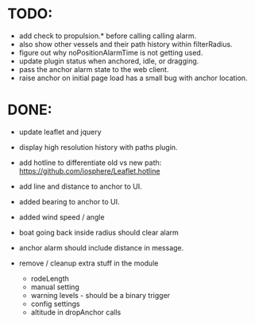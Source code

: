 # TODO: 

* add check to propulsion.* before calling calling alarm.
* also show other vessels and their path history within filterRadius.
* figure out why noPositionAlarmTime is not getting used.
* update plugin status when anchored, idle, or dragging.
* pass the anchor alarm state to the web client.
* raise anchor on initial page load has a small bug with anchor location.

# DONE:

* update leaflet and jquery
* display high resolution history with paths plugin.
* add hotline to differentiate old vs new path: https://github.com/iosphere/Leaflet.hotline
* add line and distance to anchor to UI.
* added bearing to anchor to UI.
* added wind speed / angle
* boat going back inside radius should clear alarm
* anchor alarm should include distance in message.

* remove / cleanup extra stuff in the module
  * rodeLength
  * manual setting
  * warning levels - should be a binary trigger
  * config settings
  * altitude in dropAnchor calls